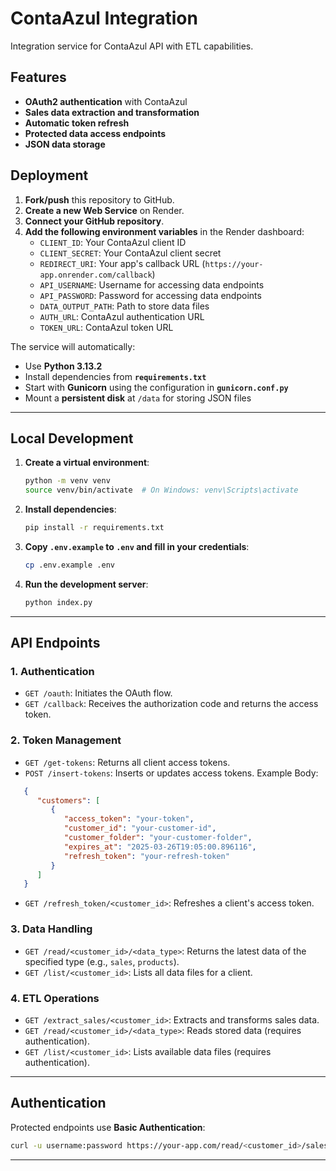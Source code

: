 # ContaAzul Integration  

Integration service for ContaAzul API with ETL capabilities.  

## Features  

- **OAuth2 authentication** with ContaAzul  
- **Sales data extraction and transformation**  
- **Automatic token refresh**  
- **Protected data access endpoints**  
- **JSON data storage**  

## Deployment  

1. **Fork/push** this repository to GitHub.  
2. **Create a new Web Service** on Render.  
3. **Connect your GitHub repository**.  
4. **Add the following environment variables** in the Render dashboard:  
   - `CLIENT_ID`: Your ContaAzul client ID  
   - `CLIENT_SECRET`: Your ContaAzul client secret  
   - `REDIRECT_URI`: Your app's callback URL (`https://your-app.onrender.com/callback`)  
   - `API_USERNAME`: Username for accessing data endpoints  
   - `API_PASSWORD`: Password for accessing data endpoints  
   - `DATA_OUTPUT_PATH`: Path to store data files  
   - `AUTH_URL`: ContaAzul authentication URL  
   - `TOKEN_URL`: ContaAzul token URL  

The service will automatically:  
- Use **Python 3.13.2**  
- Install dependencies from **`requirements.txt`**  
- Start with **Gunicorn** using the configuration in **`gunicorn.conf.py`**  
- Mount a **persistent disk** at `/data` for storing JSON files  

---

## Local Development  

1. **Create a virtual environment**:  
   ```bash  
   python -m venv venv  
   source venv/bin/activate  # On Windows: venv\Scripts\activate  
   ```  

2. **Install dependencies**:  
   ```bash  
   pip install -r requirements.txt  
   ```  

3. **Copy `.env.example` to `.env` and fill in your credentials**:  
   ```bash  
   cp .env.example .env  
   ```  

4. **Run the development server**:  
   ```bash  
   python index.py  
   ```  

---

## API Endpoints  

### **1. Authentication**  
- `GET /oauth`: Initiates the OAuth flow.  
- `GET /callback`: Receives the authorization code and returns the access token.  

### **2. Token Management**  
- `GET /get-tokens`: Returns all client access tokens.  
- `POST /insert-tokens`: Inserts or updates access tokens. 
Example Body: 
```json
   {
      "customers": [
         {
            "access_token": "your-token",
            "customer_id": "your-customer-id",
            "customer_folder": "your-customer-folder",
            "expires_at": "2025-03-26T19:05:00.896116",
            "refresh_token": "your-refresh-token"
         }
      ]
   }
```  

- `GET /refresh_token/<customer_id>`: Refreshes a client's access token.  

### **3. Data Handling**  
- `GET /read/<customer_id>/<data_type>`: Returns the latest data of the specified type (e.g., `sales`, `products`).  
- `GET /list/<customer_id>`: Lists all data files for a client.  

### **4. ETL Operations**  
- `GET /extract_sales/<customer_id>`: Extracts and transforms sales data.  
- `GET /read/<customer_id>/<data_type>`: Reads stored data (requires authentication).  
- `GET /list/<customer_id>`: Lists available data files (requires authentication).  

---

## Authentication  

Protected endpoints use **Basic Authentication**:  
```bash  
curl -u username:password https://your-app.com/read/<customer_id>/sales  
```  

---